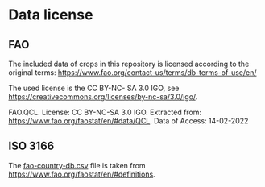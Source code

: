 # Data license

## FAO

The included data of crops in this repository is licensed according to the original terms: https://www.fao.org/contact-us/terms/db-terms-of-use/en/

The used license is the CC BY-NC- SA 3.0 IGO, see https://creativecommons.org/licenses/by-nc-sa/3.0/igo/.

FAO.QCL. License: CC BY-NC-SA 3.0 IGO. Extracted from: https://www.fao.org/faostat/en/#data/QCL. Data of Access: 14-02-2022

## ISO 3166

The [fao-country-db.csv](./fao-country-db.csv) file is taken from https://www.fao.org/faostat/en/#definitions.
